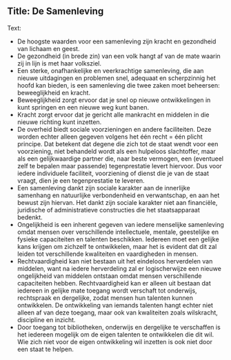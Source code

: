 Title: De Samenleving
----
Text:

- De hoogste waarden voor een samenleving zijn kracht en gezondheid van lichaam en geest.
- De gezondheid (in brede zin) van een volk hangt af van de mate waarin zij in lijn is met haar volksziel.
- Een sterke, onafhankelijke en veerkrachtige samenleving, die aan nieuwe uitdagingen en problemen snel, adequaat en scherpzinnig het hoofd kan bieden, is een samenleving die twee zaken moet beheersen: beweeglijkheid en kracht.
- Beweeglijkheid zorgt ervoor dat je snel op nieuwe ontwikkelingen in kunt springen en een nieuwe weg kunt banen.
- Kracht zorgt ervoor dat je gericht alle mankracht en middelen in die nieuwe richting kunt inzetten.
- De overheid biedt sociale voorzieningen en andere faciliteiten. Deze worden echter alleen gegeven volgens het één recht = één plicht principe. Dat betekent dat degene die zich tot de staat wendt voor een voorziening, niet behandeld wordt als een hulpeloos slachtoffer, maar als een gelijkwaardige partner die, naar beste vermogen, een (eventueel zelf te bepalen maar passende) tegenprestatie levert hiervoor. Dus voor iedere individuele faciliteit, voorziening of dienst die je van de staat vraagt, dien je een tegenprestatie te leveren.
- Een samenleving dankt zijn sociale karakter aan de innerlijke samenhang en natuurlijke verbondenheid en verwantschap, en aan het bewust zijn hiervan. Het dankt zijn sociale karakter niet aan financiële, juridische of administratieve constructies die het staatsapparaat bedenkt.
- Ongelijkheid is een inherent gegeven van iedere menselijke samenleving omdat mensen over verschillende intellectuele, mentale, geestelijke en fysieke capaciteiten en talenten beschikken. Iedereen moet een gelijke kans krijgen om zichzelf te ontwikkelen, maar het is evident dat dit zal leiden tot verschillende kwaliteiten en vaardigheden in mensen.
- Rechtvaardigheid kan niet bestaan uit het eindeloos herverdelen van middelen, want na iedere herverdeling zal er logischerwijze een nieuwe ongelijkheid van middelen ontstaan omdat mensen verschillende capaciteiten hebben. Rechtvaardigheid kan er alleen uit bestaan dat iedereen in gelijke mate toegang wordt verschaft tot onderwijs, rechtspraak en dergelijke, zodat mensen hun talenten kunnen ontwikkelen. De ontwikkeling van iemands talenten hangt echter niet alleen af van deze toegang, maar ook van kwaliteiten zoals wilskracht, discipline en inzicht.
- Door toegang tot bibliotheken, onderwijs en dergelijke te verschaffen is het iedereen mogelijk om de eigen talenten te ontwikkelen die dit wil. Wie zich niet voor de eigen ontwikkeling wil inzetten is ook niet door een staat te helpen.